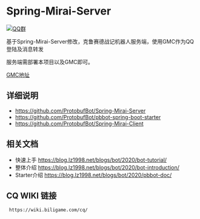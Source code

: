 # Spring-Mirai-Server

[![QQ群](https://img.shields.io/static/v1?label=QQ%E7%BE%A4&message=859357418&color=blue)](https://jq.qq.com/?_wv=1027&k=WtkOwiGX)

基于Spring-Mirai-Server修改，克鲁赛德战记机器人服务端，使用GMC作为QQ登陆及消息转发

服务端需部署本项目以及GMC即可。

 [GMC地址](https://github.com/ProtobufBot/Go-Mirai-Client/releases)

## 详细说明

- https://github.com/ProtobufBot/Spring-Mirai-Server
- https://github.com/ProtobufBot/pbbot-spring-boot-starter
- https://github.com/ProtobufBot/Spring-Mirai-Client

## 相关文档

- 快速上手 https://blog.lz1998.net/blogs/bot/2020/bot-tutorial/
- 整体介绍 https://blog.lz1998.net/blogs/bot/2020/bot-introduction/
- Starter介绍 https://blog.lz1998.net/blogs/bot/2020/pbbot-doc/

## CQ WIKI 链接
     https://wiki.biligame.com/cq/